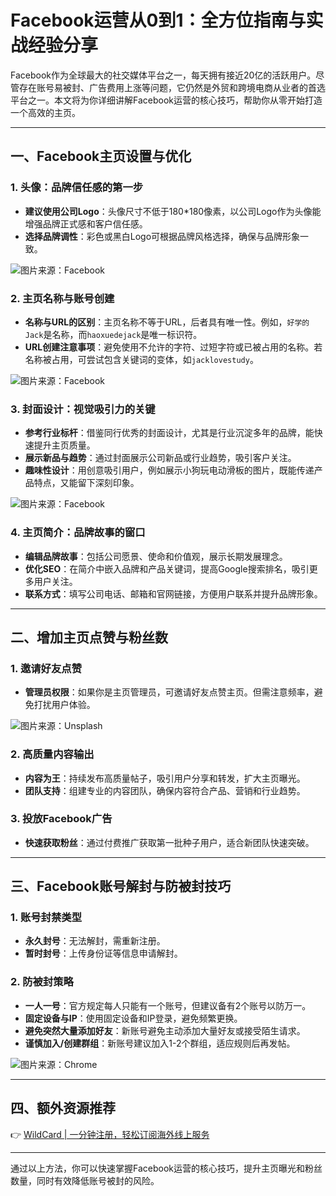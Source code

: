 # Facebook运营从0到1：全方位指南与实战经验分享

Facebook作为全球最大的社交媒体平台之一，每天拥有接近20亿的活跃用户。尽管存在账号易被封、广告费用上涨等问题，它仍然是外贸和跨境电商从业者的首选平台之一。本文将为你详细讲解Facebook运营的核心技巧，帮助你从零开始打造一个高效的主页。

---

## 一、Facebook主页设置与优化

### 1. 头像：品牌信任感的第一步
- **建议使用公司Logo**：头像尺寸不低于180*180像素，以公司Logo作为头像能增强品牌正式感和客户信任感。
- **选择品牌调性**：彩色或黑白Logo可根据品牌风格选择，确保与品牌形象一致。

![图片来源：Facebook](https://bbtdd.com/img/5902541757309448.webp)

### 2. 主页名称与账号创建
- **名称与URL的区别**：主页名称不等于URL，后者具有唯一性。例如，`好学的Jack`是名称，而`haoxuedejack`是唯一标识符。
- **URL创建注意事项**：避免使用不允许的字符、过短字符或已被占用的名称。若名称被占用，可尝试包含关键词的变体，如`jacklovestudy`。

![图片来源：Facebook](https://bbtdd.com/img/244454530577.webp)

### 3. 封面设计：视觉吸引力的关键
- **参考行业标杆**：借鉴同行优秀的封面设计，尤其是行业沉淀多年的品牌，能快速提升主页质量。
- **展示新品与趋势**：通过封面展示公司新品或行业趋势，吸引客户关注。
- **趣味性设计**：用创意吸引用户，例如展示小狗玩电动滑板的图片，既能传递产品特点，又能留下深刻印象。

![图片来源：Facebook](https://bbtdd.com/img/7377603561.webp)

### 4. 主页简介：品牌故事的窗口
- **编辑品牌故事**：包括公司愿景、使命和价值观，展示长期发展理念。
- **优化SEO**：在简介中嵌入品牌和产品关键词，提高Google搜索排名，吸引更多用户关注。
- **联系方式**：填写公司电话、邮箱和官网链接，方便用户联系并提升品牌形象。

---

## 二、增加主页点赞与粉丝数

### 1. 邀请好友点赞
- **管理员权限**：如果你是主页管理员，可邀请好友点赞主页。但需注意频率，避免打扰用户体验。

![图片来源：Unsplash](https://bbtdd.com/img/62028264026560.webp)

### 2. 高质量内容输出
- **内容为王**：持续发布高质量帖子，吸引用户分享和转发，扩大主页曝光。
- **团队支持**：组建专业的内容团队，确保内容符合产品、营销和行业趋势。

### 3. 投放Facebook广告
- **快速获取粉丝**：通过付费推广获取第一批种子用户，适合新团队快速突破。

---

## 三、Facebook账号解封与防被封技巧

### 1. 账号封禁类型
- **永久封号**：无法解封，需重新注册。
- **暂时封号**：上传身份证等信息申请解封。

### 2. 防被封策略
- **一人一号**：官方规定每人只能有一个账号，但建议备有2个账号以防万一。
- **固定设备与IP**：使用固定设备和IP登录，避免频繁更换。
- **避免突然大量添加好友**：新账号避免主动添加大量好友或接受陌生请求。
- **谨慎加入/创建群组**：新账号建议加入1-2个群组，适应规则后再发帖。

![图片来源：Chrome](https://bbtdd.com/img/2667296593.webp)

---

## 四、额外资源推荐

👉 [WildCard | 一分钟注册，轻松订阅海外线上服务](https://bbtdd.com/WildCard)

---

通过以上方法，你可以快速掌握Facebook运营的核心技巧，提升主页曝光和粉丝数量，同时有效降低账号被封的风险。